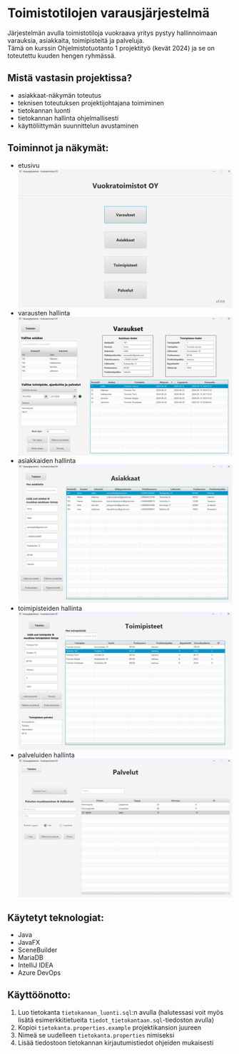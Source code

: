 # Toimistotilojen varausjärjestelmä
Järjestelmän avulla toimistotiloja vuokraava yritys pystyy hallinnoimaan varauksia, asiakkaita, toimipisteitä ja palveluja.<br>
Tämä on kurssin Ohjelmistotuotanto 1 projektityö (kevät 2024) ja se on toteutettu kuuden hengen ryhmässä.

## Mistä vastasin projektissa?
- asiakkaat-näkymän toteutus
- teknisen toteutuksen projektijohtajana toimiminen
- tietokannan luonti
- tietokannan hallinta ohjelmallisesti
- käyttöliittymän suunnittelun avustaminen

## Toiminnot ja näkymät:
- etusivu<br>
<img src="src/main/resources/images/etusivu.png" width="500"><br>
- varausten hallinta<br>
<img src="src/main/resources/images/varaukset.png" width="500"><br>
- asiakkaiden hallinta<br>
<img src="src/main/resources/images/asiakkaat.png" width="500"><br>
- toimipisteiden hallinta<br>
<img src="src/main/resources/images/toimipisteet.png" width="500"><br>
- palveluiden hallinta<br>
<img src="src/main/resources/images/palvelut.png" width="500"><br>

## Käytetyt teknologiat:
- Java
- JavaFX
- SceneBuilder
- MariaDB
- IntelliJ IDEA
- Azure DevOps

## Käyttöönotto:
1. Luo tietokanta `tietokannan_luonti.sql`:n avulla (halutessasi voit myös lisätä esimerkkitietueita `tiedot_tietokantaan.sql`-tiedoston avulla)
2. Kopioi `tietokanta.properties.example` projektikansion juureen
3. Nimeä se uudelleen `tietokanta.properties` nimiseksi
4. Lisää tiedostoon tietokannan kirjautumistiedot ohjeiden mukaisesti
